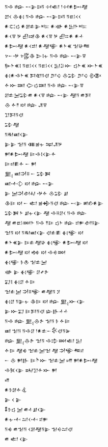 <div class='block'>
<div class='line'>𒀀𒈾 𒈗 𒁁𒉌𒅀 𒀴𒅗 𒁹𒀴𒀭𒄖𒆷</div>
<div class='line'>𒇻𒌋 𒁲𒈬 𒀀𒈾 𒈗 𒁁𒉌𒅀 𒀀𒆗𒌋𒌋</div>
<div class='line'>𒀭𒀫𒌓 𒀭𒇡𒉺𒉌𒌈 𒀭𒀝 𒀭𒌨𒈨𒌈</div>
<div class='line'>𒀭𒌋𒐊 𒃻 𒌷𒀏𒆠 𒀭𒌋𒐊 𒃻 𒌷𒇹𒀭 𒀭𒈦</div>
<div class='line'>𒀭𒄖𒆷 𒀭𒌋𒄥 𒀭𒆷𒊍 𒀭𒈨𒌍 𒈠𒄩𒍣</div>
<div class='line'>𒆳𒀸𒋩 𒆳𒌵𒆠 𒆕𒋙𒉡 𒀀𒈾 𒈗 𒁁𒉌𒐊</div>
<div class='line'>𒌉𒈨𒌍𒋙 𒀀𒆗𒌋𒌋 𒀀𒆗𒌋𒌋 𒌨𒊒𒁍 𒌓𒈨𒌍 𒁍𒈨𒌍</div>
<div class='line'>𒈬𒀭𒈾𒈨𒌍 𒁕𒊏𒀀𒋼 𒂅𒌒 𒊮𒁉 𒂅𒌒 𒍜</div>
<div class='line'>𒅆𒁍𒌅 𒀖𒌓𒌅 𒀀𒈾 𒈗 𒁁𒉌𒐊</div>
<div class='line'>𒇻𒉺𒅁𒁉𒌑 𒀭𒌋𒐊 𒈗 𒁁𒉌 𒆷𒀀 𒌑𒁕</div>
<div class='line'>𒁲 𒅆𒈫 𒊭 𒈗 𒂗𒐊</div>
<div class='line'>𒋛𒁕𒀀𒋼</div>
<div class='line'>𒁉𒆷</div>
<div class='line'>𒀀𒊑𒀜𒌋𒉌</div>
<div class='line'>𒉌𒉌 𒈠𒀀 𒈪𒂊𒉡 𒉈𒂗𒃻</div>
<div class='line'>𒂍𒀭𒄖𒆷 𒄿𒈾𒋙𒌋𒉌𒅆</div>
<div class='line'>𒄿𒁀𒀾𒅆 𒀸 𒂍</div>
<div class='line'>𒅅 𒀜𒋫𒍝 𒀸 𒁉𒀉</div>
<div class='line'>𒀜𒋾𒁷 𒊭 𒈗 𒁁𒉌</div>
<div class='line'>𒉌 𒅁𒋫𒀠𒄷 𒋩𒅆 𒊮𒁉 𒋗</div>
<div class='line'>𒆠𒄿 𒊭 𒀸 𒅗 𒂊𒄈𒀀𒋼 𒈗 𒁁𒉌 𒅖𒁓𒀭𒉌</div>
<div class='line'>𒁉𒀉 𒈨 𒋗𒉡𒌋𒉌 𒆷 𒈾𒍝𒆪𒌋 𒀀𒈾 𒈗</div>
<div class='line'>𒆷 𒌑𒆗𒇷𒈨 𒀀𒈾 𒈫𒄿 𒌓𒈨 𒈗 𒄑𒊓𒀠𒀀𒉌</div>
<div class='line'>𒈠𒀀 𒊭 𒀀𒊑𒀜𒌋𒉌 𒋼𒉺𒀾 𒈬𒊌 𒊭</div>
<div class='line'>𒀭𒈨𒌍𒉌 𒄿𒉺𒆷𒄩 𒈬𒊌 𒀭𒄖𒆷 𒊭</div>
<div class='line'>𒀭𒄖𒆷 𒊭 𒂔 𒊭 𒈾𒄴𒇷</div>
<div class='line'>𒈬𒊌 𒊩𒊯 𒈠𒉺𒅁</div>
<div class='line'>𒀝 𒉌 𒈬𒊌 𒆪𒍦𒉿</div>
<div class='line'>𒍑𒋙 𒈬𒆪 𒅆𒄿</div>
<div class='line'>𒈠𒉺𒅁 𒋫𒍝𒊍 𒌑𒆷𒀀 𒋡</div>
<div class='line'>𒈬𒆪 𒀀𒉌𒉡 𒆠𒄿 𒊭 𒈗 𒅅𒁍𒌋𒉌</div>
<div class='line'>𒉌𒁍𒍑 𒄿𒁕𒀀𒋼 𒇽𒃲𒈦𒈦</div>
<div class='line'>𒀀𒈾 𒈗 𒅅𒁲𒉿 𒈠𒀀 𒊩 𒅆𒄿</div>
<div class='line'>𒀜 𒈠𒀀 𒀀𒈾𒆪 𒁹𒀭𒉺𒀸𒄗𒋼𒀀𒅕</div>
<div class='line'>𒈗 𒅅𒁲𒉿 𒈠𒀀 𒈾𒄠𒇷𒅗 𒌨</div>
<div class='line'>𒅆𒄿 𒆷𒄯 𒈠𒉺𒅁𒈠 𒆷 𒋫𒊍𒍣𒄑</div>
<div class='line'>𒀸 𒊮 𒂍𒃲 𒄿𒋻𒁍 𒈠𒉺𒅁 𒋬 𒂍𒀭𒄖𒆷</div>
<div class='line'>𒈾𒍮𒌋𒉌 𒊻𒋛𒅆𒁍 𒂍</div>
<div class='line'>𒈛</div>
<div class='line'>𒀭𒊩𒌆𒅆𒆬</div>
<div class='line'>𒉌 𒌋 𒉌</div>
<div class='line'>𒀮𒊩𒌓 𒅁 𒌑𒈦𒋗𒌋𒉌</div>
<div class='line'>𒀭𒉡𒋾 𒁺𒌋𒋾 𒄑𒊓</div>
<div class='line'>𒀀𒄯 𒌑𒈠𒀀 𒌋𒌆𒆷𒀀𒉌 𒈠𒀪𒁺𒋼</div>
<div class='line'>𒌑 𒅗 𒌋𒉌</div>
</div>